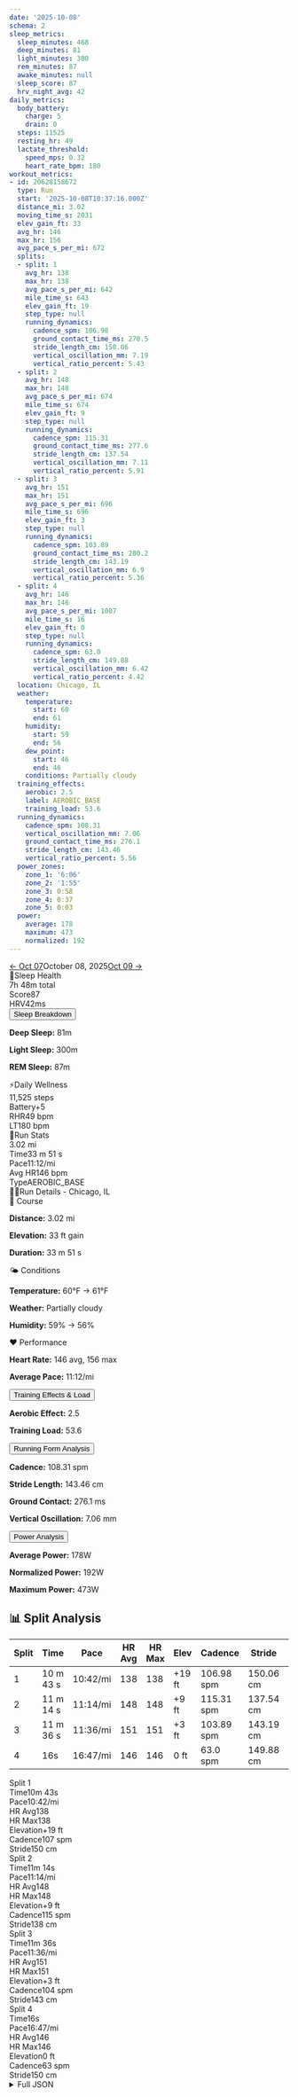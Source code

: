 ```yaml
---
date: '2025-10-08'
schema: 2
sleep_metrics:
  sleep_minutes: 468
  deep_minutes: 81
  light_minutes: 300
  rem_minutes: 87
  awake_minutes: null
  sleep_score: 87
  hrv_night_avg: 42
daily_metrics:
  body_battery:
    charge: 5
    drain: 0
  steps: 11525
  resting_hr: 49
  lactate_threshold:
    speed_mps: 0.32
    heart_rate_bpm: 180
workout_metrics:
- id: 20628158672
  type: Run
  start: '2025-10-08T10:37:16.000Z'
  distance_mi: 3.02
  moving_time_s: 2031
  elev_gain_ft: 33
  avg_hr: 146
  max_hr: 156
  avg_pace_s_per_mi: 672
  splits:
  - split: 1
    avg_hr: 138
    max_hr: 138
    avg_pace_s_per_mi: 642
    mile_time_s: 643
    elev_gain_ft: 19
    step_type: null
    running_dynamics:
      cadence_spm: 106.98
      ground_contact_time_ms: 270.5
      stride_length_cm: 150.06
      vertical_oscillation_mm: 7.19
      vertical_ratio_percent: 5.43
  - split: 2
    avg_hr: 148
    max_hr: 148
    avg_pace_s_per_mi: 674
    mile_time_s: 674
    elev_gain_ft: 9
    step_type: null
    running_dynamics:
      cadence_spm: 115.31
      ground_contact_time_ms: 277.6
      stride_length_cm: 137.54
      vertical_oscillation_mm: 7.11
      vertical_ratio_percent: 5.91
  - split: 3
    avg_hr: 151
    max_hr: 151
    avg_pace_s_per_mi: 696
    mile_time_s: 696
    elev_gain_ft: 3
    step_type: null
    running_dynamics:
      cadence_spm: 103.89
      ground_contact_time_ms: 280.2
      stride_length_cm: 143.19
      vertical_oscillation_mm: 6.9
      vertical_ratio_percent: 5.36
  - split: 4
    avg_hr: 146
    max_hr: 146
    avg_pace_s_per_mi: 1007
    mile_time_s: 16
    elev_gain_ft: 0
    step_type: null
    running_dynamics:
      cadence_spm: 63.0
      stride_length_cm: 149.88
      vertical_oscillation_mm: 6.42
      vertical_ratio_percent: 4.42
  location: Chicago, IL
  weather:
    temperature:
      start: 60
      end: 61
    humidity:
      start: 59
      end: 56
    dew_point:
      start: 46
      end: 46
    conditions: Partially cloudy
  training_effects:
    aerobic: 2.5
    label: AEROBIC_BASE
    training_load: 53.6
  running_dynamics:
    cadence_spm: 108.31
    vertical_oscillation_mm: 7.06
    ground_contact_time_ms: 276.1
    stride_length_cm: 143.46
    vertical_ratio_percent: 5.56
  power_zones:
    zone_1: '6:06'
    zone_2: '1:55'
    zone_3: 0:58
    zone_4: 0:37
    zone_5: 0:03
  power:
    average: 178
    maximum: 473
    normalized: 192
---
```



<link rel="stylesheet" href="../../../training-data.css">

<div class="navigation-bar"><a href="07" class="nav-button nav-prev">← Oct 07</a><span class="nav-current">October 08, 2025</span><a href="09" class="nav-button nav-next">Oct 09 →</a></div>

<div class="card-container">
<div class="metric-card sleep-card">
<div class="card-header"><span class="card-emoji">🛌</span>Sleep Health</div>
<div class="metric-primary">7h 48m total</div>
<div class="metric-grid">
<div class="metric-item"><span class="metric-label">Score</span><span class="metric-value">87</span></div>
<div class="metric-item"><span class="metric-label">HRV</span><span class="metric-value">42ms</span></div>
</div>
<button class="collapsible">Sleep Breakdown</button>
<div class="collapsible-content">
<p><strong>Deep Sleep:</strong> 81m</p>
<p><strong>Light Sleep:</strong> 300m</p>
<p><strong>REM Sleep:</strong> 87m</p>
</div>
</div>
<div class="metric-card wellness-card">
<div class="card-header"><span class="card-emoji">⚡</span>Daily Wellness</div>
<div class="metric-primary">11,525 steps</div>
<div class="metric-grid"><div class="metric-item"><span class="metric-label">Battery</span><span class="metric-value">+5</span></div><div class="metric-item"><span class="metric-label">RHR</span><span class="metric-value">49 bpm</span></div><div class="metric-item"><span class="metric-label">LT</span><span class="metric-value">180 bpm</span></div></div>
</div>
<div class="metric-card workout-card">
<div class="card-header"><span class="card-emoji">🏃</span>Run Stats</div>
<div class="metric-primary">3.02 mi</div>
<div class="metric-list"><div class="metric-item-full"><span class="metric-label">Time</span><span class="metric-value">33 m 51 s</span></div><div class="metric-item-full"><span class="metric-label">Pace</span><span class="metric-value">11:12/mi</span></div><div class="metric-item-full"><span class="metric-label">Avg HR</span><span class="metric-value">146 bpm</span></div><div class="metric-item-full"><span class="metric-label">Type</span><span class="metric-value">AEROBIC_BASE</span></div></div>
</div>
<div class="workout-detail-card">
<div class="card-header"><span class="card-emoji">🏃‍♂️</span>Run Details - Chicago, IL</div>
<div class="workout-sections">
<div class="workout-section">
<div class="section-title">📍 Course</div>
<p><strong>Distance:</strong> 3.02 mi</p>
<p><strong>Elevation:</strong> 33 ft gain</p>
<p><strong>Duration:</strong> 33 m 51 s</p>
</div>
<div class="workout-section">
<div class="section-title">🌤️ Conditions</div>
<p><strong>Temperature:</strong> 60°F → 61°F</p>
<p><strong>Weather:</strong> Partially cloudy</p>
<p><strong>Humidity:</strong> 59% → 56%</p>
</div>
<div class="workout-section">
<div class="section-title">❤️ Performance</div>
<p><strong>Heart Rate:</strong> 146 avg, 156 max</p>
<p><strong>Average Pace:</strong> 11:12/mi</p>
</div>
</div>
<button class="collapsible">Training Effects & Load</button>
<div class="collapsible-content">
<p><strong>Aerobic Effect:</strong> 2.5</p>
<p><strong>Training Load:</strong> 53.6</p>
</div>
<button class="collapsible">Running Form Analysis</button>
<div class="collapsible-content">
<p><strong>Cadence:</strong> 108.31 spm</p>
<p><strong>Stride Length:</strong> 143.46 cm</p>
<p><strong>Ground Contact:</strong> 276.1 ms</p>
<p><strong>Vertical Oscillation:</strong> 7.06 mm</p>
</div>
<button class="collapsible">Power Analysis</button>
<div class="collapsible-content">
<p><strong>Average Power:</strong> 178W</p>
<p><strong>Normalized Power:</strong> 192W</p>
<p><strong>Maximum Power:</strong> 473W</p>
</div>
</div>
<div class="splits-section">
<h2>📊 Split Analysis</h2>
<div class="table-container">
<table class="splits-table"><thead><tr><th>Split</th><th>Time</th><th>Pace</th><th>HR Avg</th><th>HR Max</th><th>Elev</th><th>Cadence</th><th>Stride</th><th>GCT</th><th>VO</th></tr></thead><tbody><tr><td>1</td><td>10 m 43 s</td><td>10:42/mi</td><td>138</td><td>138</td><td>+19 ft</td><td>106.98 spm</td><td>150.06 cm</td><td>270.5 ms</td><td>7.19 mm</td></tr><tr><td>2</td><td>11 m 14 s</td><td>11:14/mi</td><td>148</td><td>148</td><td>+9 ft</td><td>115.31 spm</td><td>137.54 cm</td><td>277.6 ms</td><td>7.11 mm</td></tr><tr><td>3</td><td>11 m 36 s</td><td>11:36/mi</td><td>151</td><td>151</td><td>+3 ft</td><td>103.89 spm</td><td>143.19 cm</td><td>280.2 ms</td><td>6.9 mm</td></tr><tr><td>4</td><td>16s</td><td>16:47/mi</td><td>146</td><td>146</td><td>0 ft</td><td>63.0 spm</td><td>149.88 cm</td><td>N/A</td><td>6.42 mm</td></tr></tbody></table>
<div class="mobile-splits"><div class="mobile-split-card"><div class="mobile-split-header">Split 1</div><div class="mobile-split-row"><span class="mobile-split-label">Time</span><span class="mobile-split-value">10m 43s</span></div><div class="mobile-split-row"><span class="mobile-split-label">Pace</span><span class="mobile-split-value">10:42/mi</span></div><div class="mobile-split-row"><span class="mobile-split-label">HR Avg</span><span class="mobile-split-value">138</span></div><div class="mobile-split-row"><span class="mobile-split-label">HR Max</span><span class="mobile-split-value">138</span></div><div class="mobile-split-row"><span class="mobile-split-label">Elevation</span><span class="mobile-split-value">+19 ft</span></div><div class="mobile-split-row"><span class="mobile-split-label">Cadence</span><span class="mobile-split-value">107 spm</span></div><div class="mobile-split-row"><span class="mobile-split-label">Stride</span><span class="mobile-split-value">150 cm</span></div></div><div class="mobile-split-card"><div class="mobile-split-header">Split 2</div><div class="mobile-split-row"><span class="mobile-split-label">Time</span><span class="mobile-split-value">11m 14s</span></div><div class="mobile-split-row"><span class="mobile-split-label">Pace</span><span class="mobile-split-value">11:14/mi</span></div><div class="mobile-split-row"><span class="mobile-split-label">HR Avg</span><span class="mobile-split-value">148</span></div><div class="mobile-split-row"><span class="mobile-split-label">HR Max</span><span class="mobile-split-value">148</span></div><div class="mobile-split-row"><span class="mobile-split-label">Elevation</span><span class="mobile-split-value">+9 ft</span></div><div class="mobile-split-row"><span class="mobile-split-label">Cadence</span><span class="mobile-split-value">115 spm</span></div><div class="mobile-split-row"><span class="mobile-split-label">Stride</span><span class="mobile-split-value">138 cm</span></div></div><div class="mobile-split-card"><div class="mobile-split-header">Split 3</div><div class="mobile-split-row"><span class="mobile-split-label">Time</span><span class="mobile-split-value">11m 36s</span></div><div class="mobile-split-row"><span class="mobile-split-label">Pace</span><span class="mobile-split-value">11:36/mi</span></div><div class="mobile-split-row"><span class="mobile-split-label">HR Avg</span><span class="mobile-split-value">151</span></div><div class="mobile-split-row"><span class="mobile-split-label">HR Max</span><span class="mobile-split-value">151</span></div><div class="mobile-split-row"><span class="mobile-split-label">Elevation</span><span class="mobile-split-value">+3 ft</span></div><div class="mobile-split-row"><span class="mobile-split-label">Cadence</span><span class="mobile-split-value">104 spm</span></div><div class="mobile-split-row"><span class="mobile-split-label">Stride</span><span class="mobile-split-value">143 cm</span></div></div><div class="mobile-split-card"><div class="mobile-split-header">Split 4</div><div class="mobile-split-row"><span class="mobile-split-label">Time</span><span class="mobile-split-value">16s</span></div><div class="mobile-split-row"><span class="mobile-split-label">Pace</span><span class="mobile-split-value">16:47/mi</span></div><div class="mobile-split-row"><span class="mobile-split-label">HR Avg</span><span class="mobile-split-value">146</span></div><div class="mobile-split-row"><span class="mobile-split-label">HR Max</span><span class="mobile-split-value">146</span></div><div class="mobile-split-row"><span class="mobile-split-label">Elevation</span><span class="mobile-split-value">0 ft</span></div><div class="mobile-split-row"><span class="mobile-split-label">Cadence</span><span class="mobile-split-value">63 spm</span></div><div class="mobile-split-row"><span class="mobile-split-label">Stride</span><span class="mobile-split-value">150 cm</span></div></div></div>
</div>
</div>
</div>

<script>
document.addEventListener('DOMContentLoaded', function() {
    var coll = document.getElementsByClassName("collapsible");
    var i;

    for (i = 0; i < coll.length; i++) {
        coll[i].addEventListener("click", function() {
            this.classList.toggle("active");
            var content = this.nextElementSibling;
            if (content.style.maxHeight){
                content.style.maxHeight = null;
            } else {
                content.style.maxHeight = content.scrollHeight + "px";
            } 
        });
    }
});
</script>

<details>
<summary>Full JSON</summary>

```json
{
  "date": "2025-10-08",
  "schema": 2,
  "sleep_metrics": {
    "sleep_minutes": 468,
    "deep_minutes": 81,
    "light_minutes": 300,
    "rem_minutes": 87,
    "awake_minutes": null,
    "sleep_score": 87,
    "hrv_night_avg": 42
  },
  "daily_metrics": {
    "body_battery": {
      "charge": 5,
      "drain": 0
    },
    "steps": 11525,
    "resting_hr": 49,
    "lactate_threshold": {
      "speed_mps": 0.32,
      "heart_rate_bpm": 180
    }
  },
  "workout_metrics": [
    {
      "id": 20628158672,
      "type": "Run",
      "start": "2025-10-08T10:37:16.000Z",
      "distance_mi": 3.02,
      "moving_time_s": 2031,
      "elev_gain_ft": 33,
      "avg_hr": 146,
      "max_hr": 156,
      "avg_pace_s_per_mi": 672,
      "splits": [
        {
          "split": 1,
          "avg_hr": 138,
          "max_hr": 138,
          "avg_pace_s_per_mi": 642,
          "mile_time_s": 643,
          "elev_gain_ft": 19,
          "step_type": null,
          "running_dynamics": {
            "cadence_spm": 106.98,
            "ground_contact_time_ms": 270.5,
            "stride_length_cm": 150.06,
            "vertical_oscillation_mm": 7.19,
            "vertical_ratio_percent": 5.43
          }
        },
        {
          "split": 2,
          "avg_hr": 148,
          "max_hr": 148,
          "avg_pace_s_per_mi": 674,
          "mile_time_s": 674,
          "elev_gain_ft": 9,
          "step_type": null,
          "running_dynamics": {
            "cadence_spm": 115.31,
            "ground_contact_time_ms": 277.6,
            "stride_length_cm": 137.54,
            "vertical_oscillation_mm": 7.11,
            "vertical_ratio_percent": 5.91
          }
        },
        {
          "split": 3,
          "avg_hr": 151,
          "max_hr": 151,
          "avg_pace_s_per_mi": 696,
          "mile_time_s": 696,
          "elev_gain_ft": 3,
          "step_type": null,
          "running_dynamics": {
            "cadence_spm": 103.89,
            "ground_contact_time_ms": 280.2,
            "stride_length_cm": 143.19,
            "vertical_oscillation_mm": 6.9,
            "vertical_ratio_percent": 5.36
          }
        },
        {
          "split": 4,
          "avg_hr": 146,
          "max_hr": 146,
          "avg_pace_s_per_mi": 1007,
          "mile_time_s": 16,
          "elev_gain_ft": 0,
          "step_type": null,
          "running_dynamics": {
            "cadence_spm": 63.0,
            "stride_length_cm": 149.88,
            "vertical_oscillation_mm": 6.42,
            "vertical_ratio_percent": 4.42
          }
        }
      ],
      "location": "Chicago, IL",
      "weather": {
        "temperature": {
          "start": 60,
          "end": 61
        },
        "humidity": {
          "start": 59,
          "end": 56
        },
        "dew_point": {
          "start": 46,
          "end": 46
        },
        "conditions": "Partially cloudy"
      },
      "training_effects": {
        "aerobic": 2.5,
        "label": "AEROBIC_BASE",
        "training_load": 53.6
      },
      "running_dynamics": {
        "cadence_spm": 108.31,
        "vertical_oscillation_mm": 7.06,
        "ground_contact_time_ms": 276.1,
        "stride_length_cm": 143.46,
        "vertical_ratio_percent": 5.56
      },
      "power_zones": {
        "zone_1": "6:06",
        "zone_2": "1:55",
        "zone_3": "0:58",
        "zone_4": "0:37",
        "zone_5": "0:03"
      },
      "power": {
        "average": 178,
        "maximum": 473,
        "normalized": 192
      }
    }
  ]
}
```
</details>
